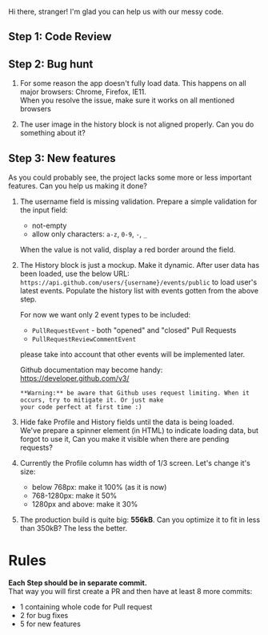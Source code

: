 
Hi there, stranger! I'm glad you can help us with our messy code.


## Step 1: Code Review

<!-- Create empty repository and make Pull Request with the whole codebase you've got from us. Then make a code review 
for it. Don't hesitate to point out each concern - we want to make the code eventually perfect! 
We'll be grateful for all your thoughts on it.   -->


## Step 2: Bug hunt

1. For some reason the app doesn't fully load data. This happens on all major browsers: Chrome, Firefox, IE11.  
When you resolve the issue, make sure it works on all mentioned browsers

2. The user image in the history block is not aligned properly. Can you do something about it? 


## Step 3: New features

As you could probably see, the project lacks some more or less important features. Can you help us making it done?
 

1. The username field is missing validation. Prepare a simple validation for the input field:
    * not-empty
    * allow only characters: `a-z`, `0-9`, `-`, `_`
    
    When the value is not valid, display a red border around the field.

2. The History block is just a mockup. Make it dynamic. After user data has been loaded, use the below URL:
    `https://api.github.com/users/{username}/events/public` 
    to load user's latest events. Populate the history list with events gotten from the above step. 
    
    For now we want only 2 event types to be included:

    * `PullRequestEvent` - both "opened" and "closed" Pull Requests
    * `PullRequestReviewCommentEvent` 
    
    please take into account that other events will be implemented later.
    
    Github documentation may become handy: https://developer.github.com/v3/

    
    ```
    **Warning:** be aware that Github uses request limiting. When it occurs, try to mitigate it. Or just make 
    your code perfect at first time :)
    ```

3. Hide fake Profile and History fields until the data is being loaded.   
We've prepare a spinner element (in HTML) to indicate loading data, but forgot to use it, Can you make it visible 
when there are pending requests?

4. Currently the Profile column has width of 1/3 screen. Let's change it's size:
    * below 768px: make it 100% (as it is now)
    * 768-1280px: make it 50%
    * 1280px and above: make it 30%

5. The production build is quite big: **556kB**. Can you optimize it to fit in less than 350kB? The less 
the better.


# Rules

**Each Step should be in separate commit.**   
That way you will first create a PR and then have at least 8 more commits:
* 1 containing whole code for Pull request
* 2 for bug fixes
* 5 for new features 

